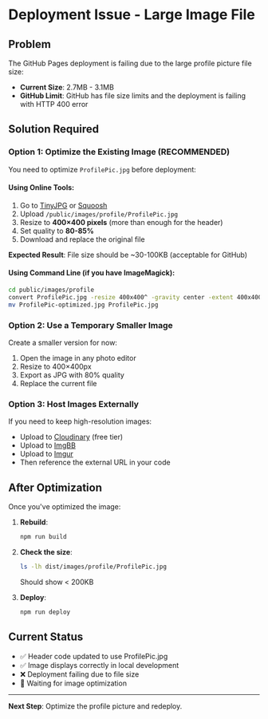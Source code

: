 # Deployment Issue - Large Image File

## Problem
The GitHub Pages deployment is failing due to the large profile picture file size:
- **Current Size**: 2.7MB - 3.1MB
- **GitHub Limit**: GitHub has file size limits and the deployment is failing with HTTP 400 error

## Solution Required

### Option 1: Optimize the Existing Image (RECOMMENDED)
You need to optimize `ProfilePic.jpg` before deployment:

#### Using Online Tools:
1. Go to [TinyJPG](https://tinyjpg.com/) or [Squoosh](https://squoosh.app/)
2. Upload `/public/images/profile/ProfilePic.jpg`
3. Resize to **400×400 pixels** (more than enough for the header)
4. Set quality to **80-85%**
5. Download and replace the original file

**Expected Result**: File size should be ~30-100KB (acceptable for GitHub)

#### Using Command Line (if you have ImageMagick):
```bash
cd public/images/profile
convert ProfilePic.jpg -resize 400x400^ -gravity center -extent 400x400 -quality 85 ProfilePic-optimized.jpg
mv ProfilePic-optimized.jpg ProfilePic.jpg
```

### Option 2: Use a Temporary Smaller Image
Create a smaller version for now:
1. Open the image in any photo editor
2. Resize to 400×400px
3. Export as JPG with 80% quality
4. Replace the current file

### Option 3: Host Images Externally
If you need to keep high-resolution images:
- Upload to [Cloudinary](https://cloudinary.com/) (free tier)
- Upload to [ImgBB](https://imgbb.com/)
- Upload to [Imgur](https://imgur.com/)
- Then reference the external URL in your code

## After Optimization

Once you've optimized the image:

1. **Rebuild**:
   ```bash
   npm run build
   ```

2. **Check the size**:
   ```bash
   ls -lh dist/images/profile/ProfilePic.jpg
   ```
   Should show < 200KB

3. **Deploy**:
   ```bash
   npm run deploy
   ```

## Current Status
- ✅ Header code updated to use ProfilePic.jpg
- ✅ Image displays correctly in local development
- ❌ Deployment failing due to file size
- 🔄 Waiting for image optimization

---

**Next Step**: Optimize the profile picture and redeploy.

